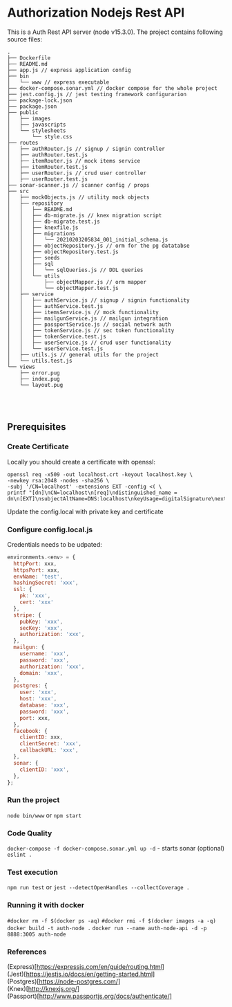 # Authorization Nodejs Rest API

This is a Auth Rest API server (node v15.3.0).
The project contains following source files:
```
.
├── Dockerfile
├── README.md
├── app.js // express application config
├── bin
│   └── www // express executable
├── docker-compose.sonar.yml // docker compose for the whole project
├── jest.config.js // jest testing framework configurarion
├── package-lock.json 
├── package.json
├── public
│   ├── images
│   ├── javascripts
│   └── stylesheets
│       └── style.css
├── routes
│   ├── authRouter.js // signup / signin controller
│   ├── authRouter.test.js
│   ├── itemRouter.js // mock items service
│   ├── itemRouter.test.js
│   ├── userRouter.js // crud user controller
│   ├── userRouter.test.js
├── sonar-scanner.js // scanner config / props
├── src
│   ├── mockObjects.js // utility mock objects
│   ├── repository
│   │   ├── README.md
│   │   ├── db-migrate.js // knex migration script
│   │   ├── db-migrate.test.js
│   │   ├── knexfile.js
│   │   ├── migrations
│   │   │   └── 20210203205834_001_initial_schema.js
│   │   ├── objectRepository.js // orm for the pg datatabse
│   │   ├── objectRepository.test.js
│   │   ├── seeds
│   │   ├── sql
│   │   │   └── sqlQueries.js // DDL queries
│   │   └── utils
│   │       ├── objectMapper.js // orm mapper
│   │       └── objectMapper.test.js
│   ├── service
│   │   ├── authService.js // signup / signin functionality
│   │   ├── authService.test.js 
│   │   ├── itemsService.js // mock functionality
│   │   ├── mailgunService.js // mailgun integration
│   │   ├── passportService.js // social network auth
│   │   ├── tokenService.js // sec token functionality
│   │   ├── tokenService.test.js
│   │   ├── userService.js // crud user functionality
│   │   └── userService.test.js
│   ├── utils.js // general utils for the project
│   └── utils.test.js
└── views
    ├── error.pug
    ├── index.pug
    └── layout.pug
```
&nbsp;  
&nbsp;  

## Prerequisites 
### Create Certificate
Locally you should create a certificate with openssl:
```shell
openssl req -x509 -out localhost.crt -keyout localhost.key \
-newkey rsa:2048 -nodes -sha256 \
-subj '/CN=localhost' -extensions EXT -config <( \
printf "[dn]\nCN=localhost\n[req]\ndistinguished_name = dn\n[EXT]\nsubjectAltName=DNS:localhost\nkeyUsage=digitalSignature\nextendedKeyUsage=serverAuth")
```
Update the config.local with private key and certificate
### Configure config.local.js
Credentials needs to be udpated: 
```javascript
environments.<env> = {
  httpPort: xxx,
  httpsPort: xxx,
  envName: 'test',
  hashingSecret: 'xxx',
  ssl: {
    pk: 'xxx',
    cert: 'xxx'
  },
  stripe: {
    pubKey: 'xxx',
    secKey: 'xxx',
    authorization: 'xxx',
  },
  mailgun: {
    username: 'xxx',
    password: 'xxx',
    authorization: 'xxx',
    domain: 'xxx',
  },
  postgres: {
    user: 'xxx',
    host: 'xxx',
    database: 'xxx',
    password: 'xxx',
    port: xxx,
  },
  facebook: {
    clientID: xxx,
    clientSecret: 'xxx',
    callbackURL: 'xxx',
  },
  sonar: {
    clientID: 'xxx',
  },
};
```

### Run the project  
`node bin/www` or `npm start`

### Code Quality
`docker-compose -f docker-compose.sonar.yml up -d` - starts sonar (optional)
`eslint .`

### Test execution
`npm run test` or `jest --detectOpenHandles --collectCoverage .`

### Running it with docker 
`#docker rm -f $(docker ps -aq)`
`#docker rmi -f $(docker images -a -q)`
`docker build -t auth-node .`
`docker run --name auth-node-api -d -p 8888:3005 auth-node`

### References
(Express)[https://expressjs.com/en/guide/routing.html]  
(Jest)[https://jestjs.io/docs/en/getting-started.html]   
(Postgres)[https://node-postgres.com/]   
(Knex)[http://knexjs.org/]  
(Passport)[http://www.passportjs.org/docs/authenticate/]  

